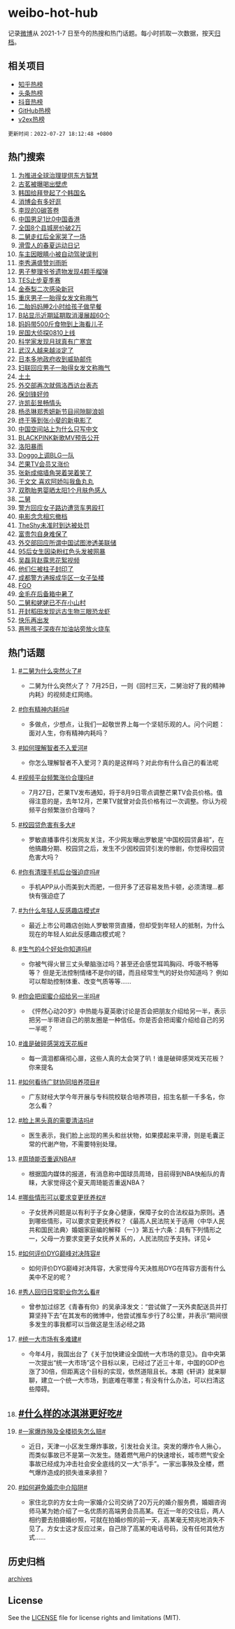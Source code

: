 # weibo-hot-hub

记录[微博](https://www.weibo.com)从 2021-1-7 日至今的热搜和热门话题。每小时抓取一次数据，按天[归档](archives)。

## 相关项目

- [知乎热榜](https://github.com/lonnyzhang423/zhihu-hot-hub)
- [头条热榜](https://github.com/lonnyzhang423/toutiao-hot-hub)
- [抖音热榜](https://github.com/lonnyzhang423/douyin-hot-hub)
- [GitHub热榜](https://github.com/lonnyzhang423/github-hot-hub)
- [v2ex热榜](https://github.com/lonnyzhang423/v2ex-hot-hub)


`更新时间：2022-07-27 18:12:48 +0800`

## 热门搜索

1. [为推进全球治理提供东方智慧](https://m.weibo.cn/search?containerid=100103type%3D1%26t%3D10%26q%3D%23%E4%B8%BA%E6%8E%A8%E8%BF%9B%E5%85%A8%E7%90%83%E6%B2%BB%E7%90%86%E6%8F%90%E4%BE%9B%E4%B8%9C%E6%96%B9%E6%99%BA%E6%85%A7%23&stream_entry_id=51&isnewpage=1&extparam=seat%3D1%26dgr%3D0%26pos%3D0%26c_type%3D51%26filter_type%3Drealtimehot%26cate%3D10103%26display_time%3D1658916767%26pre_seqid%3D1658916767560028863155&luicode=10000011&lfid=106003type%253D25%2526t%253D3%2526disable_hot%253D1%2526filter_type%253Drealtimehot)
1. [古茗被曝喝出壁虎](https://m.weibo.cn/search?containerid=100103type%3D1%26t%3D10%26q%3D%23%E5%8F%A4%E8%8C%97%E8%A2%AB%E6%9B%9D%E5%96%9D%E5%87%BA%E5%A3%81%E8%99%8E%23&stream_entry_id=31&isnewpage=1&extparam=seat%3D1%26dgr%3D0%26c_type%3D31%26lcate%3D5001%26realpos%3D1%26flag%3D0%26cate%3D0%26pos%3D0%26filter_type%3Drealtimehot%26display_time%3D1658916767%26pre_seqid%3D1658916767560028863155&luicode=10000011&lfid=106003type%253D25%2526t%253D3%2526disable_hot%253D1%2526filter_type%253Drealtimehot)
1. [韩国给拜登起了个韩国名](https://m.weibo.cn/search?containerid=100103type%3D1%26t%3D10%26q%3D%23%E9%9F%A9%E5%9B%BD%E7%BB%99%E6%8B%9C%E7%99%BB%E8%B5%B7%E4%BA%86%E4%B8%AA%E9%9F%A9%E5%9B%BD%E5%90%8D%23&stream_entry_id=31&isnewpage=1&extparam=seat%3D1%26dgr%3D0%26c_type%3D31%26lcate%3D5001%26realpos%3D2%26flag%3D0%26cate%3D0%26pos%3D1%26filter_type%3Drealtimehot%26display_time%3D1658916767%26pre_seqid%3D1658916767560028863155&luicode=10000011&lfid=106003type%253D25%2526t%253D3%2526disable_hot%253D1%2526filter_type%253Drealtimehot)
1. [消博会有多好逛](https://m.weibo.cn/search?containerid=100103type%3D1%26t%3D10%26q%3D%23%E6%B6%88%E5%8D%9A%E4%BC%9A%E6%9C%89%E5%A4%9A%E5%A5%BD%E9%80%9B%23&stream_entry_id=31&isnewpage=1&extparam=seat%3D1%26dgr%3D0%26c_type%3D31%26lcate%3D5001%26realpos%3D3%26flag%3D0%26cate%3D0%26pos%3D2%26filter_type%3Drealtimehot%26display_time%3D1658916767%26pre_seqid%3D1658916767560028863155&luicode=10000011&lfid=106003type%253D25%2526t%253D3%2526disable_hot%253D1%2526filter_type%253Drealtimehot)
1. [李现的0碳答卷](https://m.weibo.cn/search?containerid=100103type%3D1%26t%3D10%26q%3D%23%E6%9D%8E%E7%8E%B0%E7%9A%840%E7%A2%B3%E7%AD%94%E5%8D%B7%23&stream_entry_id=31&isnewpage=1&extparam=seat%3D1%26dgr%3D0%26c_type%3D31%26lcate%3D5001%26topic_ad%3D1%26cate%3D0%26pos%3D3%26filter_type%3Drealtimehot%26adid%3D160868%26display_time%3D1658916767%26pre_seqid%3D1658916767560028863155&luicode=10000011&lfid=106003type%253D25%2526t%253D3%2526disable_hot%253D1%2526filter_type%253Drealtimehot)
1. [中国男足1比0中国香港](https://m.weibo.cn/search?containerid=100103type%3D1%26t%3D10%26q%3D%23%E4%B8%AD%E5%9B%BD%E7%94%B7%E8%B6%B31%E6%AF%940%E4%B8%AD%E5%9B%BD%E9%A6%99%E6%B8%AF%23&stream_entry_id=31&isnewpage=1&extparam=seat%3D1%26dgr%3D0%26c_type%3D31%26lcate%3D5001%26realpos%3D4%26flag%3D1%26cate%3D0%26pos%3D4%26filter_type%3Drealtimehot%26display_time%3D1658916767%26pre_seqid%3D1658916767560028863155&luicode=10000011&lfid=106003type%253D25%2526t%253D3%2526disable_hot%253D1%2526filter_type%253Drealtimehot)
1. [全国8个县城房价破2万](https://m.weibo.cn/search?containerid=100103type%3D1%26t%3D10%26q%3D%23%E5%85%A8%E5%9B%BD8%E4%B8%AA%E5%8E%BF%E5%9F%8E%E6%88%BF%E4%BB%B7%E7%A0%B42%E4%B8%87%23&stream_entry_id=31&isnewpage=1&extparam=seat%3D1%26dgr%3D0%26c_type%3D31%26lcate%3D5001%26realpos%3D5%26flag%3D0%26cate%3D0%26pos%3D5%26filter_type%3Drealtimehot%26display_time%3D1658916767%26pre_seqid%3D1658916767560028863155&luicode=10000011&lfid=106003type%253D25%2526t%253D3%2526disable_hot%253D1%2526filter_type%253Drealtimehot)
1. [二舅走红后全家哭了一场](https://m.weibo.cn/search?containerid=100103type%3D1%26t%3D10%26q%3D%23%E4%BA%8C%E8%88%85%E8%B5%B0%E7%BA%A2%E5%90%8E%E5%85%A8%E5%AE%B6%E5%93%AD%E4%BA%86%E4%B8%80%E5%9C%BA%23&stream_entry_id=31&isnewpage=1&extparam=seat%3D1%26dgr%3D0%26c_type%3D31%26lcate%3D5001%26realpos%3D6%26flag%3D16%26cate%3D0%26pos%3D6%26filter_type%3Drealtimehot%26display_time%3D1658916767%26pre_seqid%3D1658916767560028863155&luicode=10000011&lfid=106003type%253D25%2526t%253D3%2526disable_hot%253D1%2526filter_type%253Drealtimehot)
1. [滑雪人的春夏运动日记](https://m.weibo.cn/search?containerid=100103type%3D1%26t%3D10%26q%3D%23%E6%BB%91%E9%9B%AA%E4%BA%BA%E7%9A%84%E6%98%A5%E5%A4%8F%E8%BF%90%E5%8A%A8%E6%97%A5%E8%AE%B0%23&stream_entry_id=31&isnewpage=1&extparam=seat%3D1%26dgr%3D0%26c_type%3D31%26lcate%3D5001%26cate%3D0%26pos%3D7%26filter_type%3Drealtimehot%26adid%3D160833%26display_time%3D1658916767%26pre_seqid%3D1658916767560028863155&luicode=10000011&lfid=106003type%253D25%2526t%253D3%2526disable_hot%253D1%2526filter_type%253Drealtimehot)
1. [车主因眼睛小被自动驾驶误判](https://m.weibo.cn/search?containerid=100103type%3D1%26t%3D10%26q%3D%23%E8%BD%A6%E4%B8%BB%E5%9B%A0%E7%9C%BC%E7%9D%9B%E5%B0%8F%E8%A2%AB%E8%87%AA%E5%8A%A8%E9%A9%BE%E9%A9%B6%E8%AF%AF%E5%88%A4%23&stream_entry_id=31&isnewpage=1&extparam=seat%3D1%26dgr%3D0%26c_type%3D31%26lcate%3D5001%26realpos%3D7%26flag%3D0%26cate%3D0%26pos%3D8%26filter_type%3Drealtimehot%26display_time%3D1658916767%26pre_seqid%3D1658916767560028863155&luicode=10000011&lfid=106003type%253D25%2526t%253D3%2526disable_hot%253D1%2526filter_type%253Drealtimehot)
1. [李秀满盛赞刘雨昕](https://m.weibo.cn/search?containerid=100103type%3D1%26t%3D10%26q%3D%23%E6%9D%8E%E7%A7%80%E6%BB%A1%E7%9B%9B%E8%B5%9E%E5%88%98%E9%9B%A8%E6%98%95%23&stream_entry_id=31&isnewpage=1&extparam=seat%3D1%26dgr%3D0%26c_type%3D31%26lcate%3D5001%26realpos%3D8%26flag%3D1%26cate%3D0%26pos%3D9%26filter_type%3Drealtimehot%26display_time%3D1658916767%26pre_seqid%3D1658916767560028863155&luicode=10000011&lfid=106003type%253D25%2526t%253D3%2526disable_hot%253D1%2526filter_type%253Drealtimehot)
1. [男子整理爷爷遗物发现4颗手榴弹](https://m.weibo.cn/search?containerid=100103type%3D1%26t%3D10%26q%3D%23%E7%94%B7%E5%AD%90%E6%95%B4%E7%90%86%E7%88%B7%E7%88%B7%E9%81%97%E7%89%A9%E5%8F%91%E7%8E%B04%E9%A2%97%E6%89%8B%E6%A6%B4%E5%BC%B9%23&stream_entry_id=31&isnewpage=1&extparam=seat%3D1%26dgr%3D0%26c_type%3D31%26lcate%3D5001%26realpos%3D9%26flag%3D0%26cate%3D0%26pos%3D10%26filter_type%3Drealtimehot%26display_time%3D1658916767%26pre_seqid%3D1658916767560028863155&luicode=10000011&lfid=106003type%253D25%2526t%253D3%2526disable_hot%253D1%2526filter_type%253Drealtimehot)
1. [TES止步夏季赛](https://m.weibo.cn/search?containerid=100103type%3D1%26t%3D10%26q%3D%23TES%E6%AD%A2%E6%AD%A5%E5%A4%8F%E5%AD%A3%E8%B5%9B%23&stream_entry_id=31&isnewpage=1&extparam=seat%3D1%26dgr%3D0%26c_type%3D31%26lcate%3D5001%26realpos%3D10%26flag%3D1%26cate%3D0%26pos%3D11%26filter_type%3Drealtimehot%26display_time%3D1658916767%26pre_seqid%3D1658916767560028863155&luicode=10000011&lfid=106003type%253D25%2526t%253D3%2526disable_hot%253D1%2526filter_type%253Drealtimehot)
1. [金泰梨二次感染新冠](https://m.weibo.cn/search?containerid=100103type%3D1%26t%3D10%26q%3D%23%E9%87%91%E6%B3%B0%E6%A2%A8%E4%BA%8C%E6%AC%A1%E6%84%9F%E6%9F%93%E6%96%B0%E5%86%A0%23&stream_entry_id=31&isnewpage=1&extparam=seat%3D1%26dgr%3D0%26c_type%3D31%26lcate%3D5001%26realpos%3D11%26flag%3D1%26cate%3D0%26pos%3D12%26filter_type%3Drealtimehot%26display_time%3D1658916767%26pre_seqid%3D1658916767560028863155&luicode=10000011&lfid=106003type%253D25%2526t%253D3%2526disable_hot%253D1%2526filter_type%253Drealtimehot)
1. [重庆男子一胎得女发文称晦气](https://m.weibo.cn/search?containerid=100103type%3D1%26t%3D10%26q%3D%23%E9%87%8D%E5%BA%86%E7%94%B7%E5%AD%90%E4%B8%80%E8%83%8E%E5%BE%97%E5%A5%B3%E5%8F%91%E6%96%87%E7%A7%B0%E6%99%A6%E6%B0%94%23&stream_entry_id=31&isnewpage=1&extparam=seat%3D1%26dgr%3D0%26c_type%3D31%26lcate%3D5001%26realpos%3D12%26flag%3D0%26cate%3D0%26pos%3D13%26filter_type%3Drealtimehot%26display_time%3D1658916767%26pre_seqid%3D1658916767560028863155&luicode=10000011&lfid=106003type%253D25%2526t%253D3%2526disable_hot%253D1%2526filter_type%253Drealtimehot)
1. [二胎妈妈睡2小时给孩子做早餐](https://m.weibo.cn/search?containerid=100103type%3D1%26t%3D10%26q%3D%23%E4%BA%8C%E8%83%8E%E5%A6%88%E5%A6%88%E7%9D%A12%E5%B0%8F%E6%97%B6%E7%BB%99%E5%AD%A9%E5%AD%90%E5%81%9A%E6%97%A9%E9%A4%90%23&stream_entry_id=31&isnewpage=1&extparam=seat%3D1%26dgr%3D0%26c_type%3D31%26lcate%3D5001%26realpos%3D13%26flag%3D0%26cate%3D0%26pos%3D14%26filter_type%3Drealtimehot%26display_time%3D1658916767%26pre_seqid%3D1658916767560028863155&luicode=10000011&lfid=106003type%253D25%2526t%253D3%2526disable_hot%253D1%2526filter_type%253Drealtimehot)
1. [B站显示近期延期取消漫展超60个](https://m.weibo.cn/search?containerid=100103type%3D1%26t%3D10%26q%3D%23B%E7%AB%99%E6%98%BE%E7%A4%BA%E8%BF%91%E6%9C%9F%E5%BB%B6%E6%9C%9F%E5%8F%96%E6%B6%88%E6%BC%AB%E5%B1%95%E8%B6%8560%E4%B8%AA%23&stream_entry_id=31&isnewpage=1&extparam=seat%3D1%26dgr%3D0%26c_type%3D31%26lcate%3D5001%26realpos%3D14%26flag%3D0%26cate%3D0%26pos%3D15%26filter_type%3Drealtimehot%26display_time%3D1658916767%26pre_seqid%3D1658916767560028863155&luicode=10000011&lfid=106003type%253D25%2526t%253D3%2526disable_hot%253D1%2526filter_type%253Drealtimehot)
1. [妈妈带500斤食物到上海看儿子](https://m.weibo.cn/search?containerid=100103type%3D1%26t%3D10%26q%3D%23%E5%A6%88%E5%A6%88%E5%B8%A6500%E6%96%A4%E9%A3%9F%E7%89%A9%E5%88%B0%E4%B8%8A%E6%B5%B7%E7%9C%8B%E5%84%BF%E5%AD%90%23&stream_entry_id=31&isnewpage=1&extparam=seat%3D1%26dgr%3D0%26c_type%3D31%26lcate%3D5001%26realpos%3D15%26flag%3D0%26cate%3D0%26pos%3D16%26filter_type%3Drealtimehot%26display_time%3D1658916767%26pre_seqid%3D1658916767560028863155&luicode=10000011&lfid=106003type%253D25%2526t%253D3%2526disable_hot%253D1%2526filter_type%253Drealtimehot)
1. [民国大侦探0810上线](https://m.weibo.cn/search?containerid=100103type%3D1%26t%3D10%26q%3D%23%E6%B0%91%E5%9B%BD%E5%A4%A7%E4%BE%A6%E6%8E%A20810%E4%B8%8A%E7%BA%BF%23&stream_entry_id=31&isnewpage=1&extparam=seat%3D1%26dgr%3D0%26c_type%3D31%26lcate%3D5001%26realpos%3D16%26flag%3D1%26cate%3D0%26pos%3D17%26filter_type%3Drealtimehot%26display_time%3D1658916767%26pre_seqid%3D1658916767560028863155&luicode=10000011&lfid=106003type%253D25%2526t%253D3%2526disable_hot%253D1%2526filter_type%253Drealtimehot)
1. [科学家发现月球真有广寒宫](https://m.weibo.cn/search?containerid=100103type%3D1%26t%3D10%26q%3D%23%E7%A7%91%E5%AD%A6%E5%AE%B6%E5%8F%91%E7%8E%B0%E6%9C%88%E7%90%83%E7%9C%9F%E6%9C%89%E5%B9%BF%E5%AF%92%E5%AE%AB%23&stream_entry_id=31&isnewpage=1&extparam=seat%3D1%26dgr%3D0%26c_type%3D31%26lcate%3D5001%26realpos%3D17%26flag%3D1%26cate%3D0%26pos%3D18%26filter_type%3Drealtimehot%26display_time%3D1658916767%26pre_seqid%3D1658916767560028863155&luicode=10000011&lfid=106003type%253D25%2526t%253D3%2526disable_hot%253D1%2526filter_type%253Drealtimehot)
1. [武汉人越来越淡定了](https://m.weibo.cn/search?containerid=100103type%3D1%26t%3D10%26q%3D%23%E6%AD%A6%E6%B1%89%E4%BA%BA%E8%B6%8A%E6%9D%A5%E8%B6%8A%E6%B7%A1%E5%AE%9A%E4%BA%86%23&stream_entry_id=31&isnewpage=1&extparam=seat%3D1%26dgr%3D0%26c_type%3D31%26lcate%3D5001%26realpos%3D18%26flag%3D1%26cate%3D0%26pos%3D19%26filter_type%3Drealtimehot%26display_time%3D1658916767%26pre_seqid%3D1658916767560028863155&luicode=10000011&lfid=106003type%253D25%2526t%253D3%2526disable_hot%253D1%2526filter_type%253Drealtimehot)
1. [日本多地政府收到威胁邮件](https://m.weibo.cn/search?containerid=100103type%3D1%26t%3D10%26q%3D%23%E6%97%A5%E6%9C%AC%E5%A4%9A%E5%9C%B0%E6%94%BF%E5%BA%9C%E6%94%B6%E5%88%B0%E5%A8%81%E8%83%81%E9%82%AE%E4%BB%B6%23&stream_entry_id=31&isnewpage=1&extparam=seat%3D1%26dgr%3D0%26c_type%3D31%26lcate%3D5001%26realpos%3D19%26flag%3D1%26cate%3D0%26pos%3D20%26filter_type%3Drealtimehot%26display_time%3D1658916767%26pre_seqid%3D1658916767560028863155&luicode=10000011&lfid=106003type%253D25%2526t%253D3%2526disable_hot%253D1%2526filter_type%253Drealtimehot)
1. [妇联回应男子一胎得女发文称晦气](https://m.weibo.cn/search?containerid=100103type%3D1%26t%3D10%26q%3D%23%E5%A6%87%E8%81%94%E5%9B%9E%E5%BA%94%E7%94%B7%E5%AD%90%E4%B8%80%E8%83%8E%E5%BE%97%E5%A5%B3%E5%8F%91%E6%96%87%E7%A7%B0%E6%99%A6%E6%B0%94%23&stream_entry_id=31&isnewpage=1&extparam=seat%3D1%26dgr%3D0%26c_type%3D31%26lcate%3D5001%26realpos%3D20%26flag%3D0%26cate%3D0%26pos%3D21%26filter_type%3Drealtimehot%26display_time%3D1658916767%26pre_seqid%3D1658916767560028863155&luicode=10000011&lfid=106003type%253D25%2526t%253D3%2526disable_hot%253D1%2526filter_type%253Drealtimehot)
1. [土土](https://m.weibo.cn/search?containerid=100103type%3D1%26t%3D10%26q%3D%E5%9C%9F%E5%9C%9F&stream_entry_id=31&isnewpage=1&extparam=seat%3D1%26dgr%3D0%26c_type%3D31%26lcate%3D5001%26realpos%3D21%26flag%3D2%26cate%3D0%26pos%3D22%26filter_type%3Drealtimehot%26display_time%3D1658916767%26pre_seqid%3D1658916767560028863155&luicode=10000011&lfid=106003type%253D25%2526t%253D3%2526disable_hot%253D1%2526filter_type%253Drealtimehot)
1. [外交部再次就佩洛西访台表态](https://m.weibo.cn/search?containerid=100103type%3D1%26t%3D10%26q%3D%23%E5%A4%96%E4%BA%A4%E9%83%A8%E5%86%8D%E6%AC%A1%E5%B0%B1%E4%BD%A9%E6%B4%9B%E8%A5%BF%E8%AE%BF%E5%8F%B0%E8%A1%A8%E6%80%81%23&stream_entry_id=31&isnewpage=1&extparam=seat%3D1%26dgr%3D0%26c_type%3D31%26lcate%3D5001%26realpos%3D22%26flag%3D1%26cate%3D0%26pos%3D23%26filter_type%3Drealtimehot%26display_time%3D1658916767%26pre_seqid%3D1658916767560028863155&luicode=10000011&lfid=106003type%253D25%2526t%253D3%2526disable_hot%253D1%2526filter_type%253Drealtimehot)
1. [保剑锋好帅](https://m.weibo.cn/search?containerid=100103type%3D1%26t%3D10%26q%3D%23%E4%BF%9D%E5%89%91%E9%94%8B%E5%A5%BD%E5%B8%85%23&stream_entry_id=31&isnewpage=1&extparam=seat%3D1%26dgr%3D0%26c_type%3D31%26lcate%3D5001%26realpos%3D23%26flag%3D1%26cate%3D0%26pos%3D24%26filter_type%3Drealtimehot%26display_time%3D1658916767%26pre_seqid%3D1658916767560028863155&luicode=10000011&lfid=106003type%253D25%2526t%253D3%2526disable_hot%253D1%2526filter_type%253Drealtimehot)
1. [许凯彭昱畅情头](https://m.weibo.cn/search?containerid=100103type%3D1%26t%3D10%26q%3D%23%E8%AE%B8%E5%87%AF%E5%BD%AD%E6%98%B1%E7%95%85%E6%83%85%E5%A4%B4%23&stream_entry_id=31&isnewpage=1&extparam=seat%3D1%26dgr%3D0%26c_type%3D31%26lcate%3D5001%26realpos%3D24%26flag%3D0%26cate%3D0%26pos%3D25%26filter_type%3Drealtimehot%26display_time%3D1658916767%26pre_seqid%3D1658916767560028863155&luicode=10000011&lfid=106003type%253D25%2526t%253D3%2526disable_hot%253D1%2526filter_type%253Drealtimehot)
1. [杨丞琳郑秀妍新节目间隙聊浪姐](https://m.weibo.cn/search?containerid=100103type%3D1%26t%3D10%26q%3D%23%E6%9D%A8%E4%B8%9E%E7%90%B3%E9%83%91%E7%A7%80%E5%A6%8D%E6%96%B0%E8%8A%82%E7%9B%AE%E9%97%B4%E9%9A%99%E8%81%8A%E6%B5%AA%E5%A7%90%23&stream_entry_id=31&isnewpage=1&extparam=seat%3D1%26dgr%3D0%26c_type%3D31%26lcate%3D5001%26realpos%3D25%26flag%3D1%26cate%3D0%26pos%3D26%26filter_type%3Drealtimehot%26display_time%3D1658916767%26pre_seqid%3D1658916767560028863155&luicode=10000011&lfid=106003type%253D25%2526t%253D3%2526disable_hot%253D1%2526filter_type%253Drealtimehot)
1. [终于等到张小斐的新电影了](https://m.weibo.cn/search?containerid=100103type%3D1%26t%3D10%26q%3D%23%E7%BB%88%E4%BA%8E%E7%AD%89%E5%88%B0%E5%BC%A0%E5%B0%8F%E6%96%90%E7%9A%84%E6%96%B0%E7%94%B5%E5%BD%B1%E4%BA%86%23&stream_entry_id=31&isnewpage=1&extparam=seat%3D1%26dgr%3D0%26c_type%3D31%26lcate%3D5001%26realpos%3D26%26flag%3D0%26cate%3D0%26pos%3D27%26filter_type%3Drealtimehot%26display_time%3D1658916767%26pre_seqid%3D1658916767560028863155&luicode=10000011&lfid=106003type%253D25%2526t%253D3%2526disable_hot%253D1%2526filter_type%253Drealtimehot)
1. [中国空间站上为什么只写中文](https://m.weibo.cn/search?containerid=100103type%3D1%26t%3D10%26q%3D%23%E4%B8%AD%E5%9B%BD%E7%A9%BA%E9%97%B4%E7%AB%99%E4%B8%8A%E4%B8%BA%E4%BB%80%E4%B9%88%E5%8F%AA%E5%86%99%E4%B8%AD%E6%96%87%23&stream_entry_id=31&isnewpage=1&extparam=seat%3D1%26dgr%3D0%26c_type%3D31%26lcate%3D5001%26realpos%3D27%26flag%3D0%26cate%3D0%26pos%3D28%26filter_type%3Drealtimehot%26display_time%3D1658916767%26pre_seqid%3D1658916767560028863155&luicode=10000011&lfid=106003type%253D25%2526t%253D3%2526disable_hot%253D1%2526filter_type%253Drealtimehot)
1. [BLACKPINK新歌MV预告公开](https://m.weibo.cn/search?containerid=100103type%3D1%26t%3D10%26q%3D%23BLACKPINK%E6%96%B0%E6%AD%8CMV%E9%A2%84%E5%91%8A%E5%85%AC%E5%BC%80%23&stream_entry_id=31&isnewpage=1&extparam=seat%3D1%26dgr%3D0%26c_type%3D31%26lcate%3D5001%26realpos%3D28%26flag%3D0%26cate%3D0%26pos%3D29%26filter_type%3Drealtimehot%26display_time%3D1658916767%26pre_seqid%3D1658916767560028863155&luicode=10000011&lfid=106003type%253D25%2526t%253D3%2526disable_hot%253D1%2526filter_type%253Drealtimehot)
1. [洛阳暴雨](https://m.weibo.cn/search?containerid=100103type%3D1%26t%3D10%26q%3D%23%E6%B4%9B%E9%98%B3%E6%9A%B4%E9%9B%A8%23&stream_entry_id=31&isnewpage=1&extparam=seat%3D1%26dgr%3D0%26c_type%3D31%26lcate%3D5001%26realpos%3D29%26flag%3D0%26cate%3D0%26pos%3D30%26filter_type%3Drealtimehot%26display_time%3D1658916767%26pre_seqid%3D1658916767560028863155&luicode=10000011&lfid=106003type%253D25%2526t%253D3%2526disable_hot%253D1%2526filter_type%253Drealtimehot)
1. [Doggo上调BLG一队](https://m.weibo.cn/search?containerid=100103type%3D1%26t%3D10%26q%3D%23Doggo%E4%B8%8A%E8%B0%83BLG%E4%B8%80%E9%98%9F%23&stream_entry_id=31&isnewpage=1&extparam=seat%3D1%26dgr%3D0%26c_type%3D31%26lcate%3D5001%26realpos%3D30%26flag%3D0%26cate%3D0%26pos%3D31%26filter_type%3Drealtimehot%26display_time%3D1658916767%26pre_seqid%3D1658916767560028863155&luicode=10000011&lfid=106003type%253D25%2526t%253D3%2526disable_hot%253D1%2526filter_type%253Drealtimehot)
1. [芒果TV会员又涨价](https://m.weibo.cn/search?containerid=100103type%3D1%26t%3D10%26q%3D%23%E8%8A%92%E6%9E%9CTV%E4%BC%9A%E5%91%98%E5%8F%88%E6%B6%A8%E4%BB%B7%23&stream_entry_id=31&isnewpage=1&extparam=seat%3D1%26dgr%3D0%26c_type%3D31%26lcate%3D5001%26realpos%3D31%26flag%3D0%26cate%3D0%26pos%3D32%26filter_type%3Drealtimehot%26display_time%3D1658916767%26pre_seqid%3D1658916767560028863155&luicode=10000011&lfid=106003type%253D25%2526t%253D3%2526disable_hot%253D1%2526filter_type%253Drealtimehot)
1. [张新成缩墙角哭着哭着笑了](https://m.weibo.cn/search?containerid=100103type%3D1%26t%3D10%26q%3D%23%E5%BC%A0%E6%96%B0%E6%88%90%E7%BC%A9%E5%A2%99%E8%A7%92%E5%93%AD%E7%9D%80%E5%93%AD%E7%9D%80%E7%AC%91%E4%BA%86%23&stream_entry_id=31&isnewpage=1&extparam=seat%3D1%26dgr%3D0%26c_type%3D31%26lcate%3D5001%26realpos%3D32%26flag%3D0%26cate%3D0%26pos%3D33%26filter_type%3Drealtimehot%26display_time%3D1658916767%26pre_seqid%3D1658916767560028863155&luicode=10000011&lfid=106003type%253D25%2526t%253D3%2526disable_hot%253D1%2526filter_type%253Drealtimehot)
1. [于文文 喜欢阿娇叫我鱼丸丸](https://m.weibo.cn/search?containerid=100103type%3D1%26t%3D10%26q%3D%E4%BA%8E%E6%96%87%E6%96%87+%E5%96%9C%E6%AC%A2%E9%98%BF%E5%A8%87%E5%8F%AB%E6%88%91%E9%B1%BC%E4%B8%B8%E4%B8%B8&stream_entry_id=31&isnewpage=1&extparam=seat%3D1%26dgr%3D0%26c_type%3D31%26lcate%3D5001%26realpos%3D33%26flag%3D0%26cate%3D0%26pos%3D34%26filter_type%3Drealtimehot%26display_time%3D1658916767%26pre_seqid%3D1658916767560028863155&luicode=10000011&lfid=106003type%253D25%2526t%253D3%2526disable_hot%253D1%2526filter_type%253Drealtimehot)
1. [双胞胎男婴晒太阳1个月肤色感人](https://m.weibo.cn/search?containerid=100103type%3D1%26t%3D10%26q%3D%23%E5%8F%8C%E8%83%9E%E8%83%8E%E7%94%B7%E5%A9%B4%E6%99%92%E5%A4%AA%E9%98%B31%E4%B8%AA%E6%9C%88%E8%82%A4%E8%89%B2%E6%84%9F%E4%BA%BA%23&stream_entry_id=31&isnewpage=1&extparam=seat%3D1%26dgr%3D0%26c_type%3D31%26lcate%3D5001%26realpos%3D34%26flag%3D0%26cate%3D0%26pos%3D35%26filter_type%3Drealtimehot%26display_time%3D1658916767%26pre_seqid%3D1658916767560028863155&luicode=10000011&lfid=106003type%253D25%2526t%253D3%2526disable_hot%253D1%2526filter_type%253Drealtimehot)
1. [二舅](https://m.weibo.cn/search?containerid=100103type%3D1%26t%3D10%26q%3D%23%E4%BA%8C%E8%88%85%23&stream_entry_id=31&isnewpage=1&extparam=seat%3D1%26dgr%3D0%26c_type%3D31%26lcate%3D5001%26realpos%3D35%26flag%3D0%26cate%3D0%26pos%3D36%26filter_type%3Drealtimehot%26display_time%3D1658916767%26pre_seqid%3D1658916767560028863155&luicode=10000011&lfid=106003type%253D25%2526t%253D3%2526disable_hot%253D1%2526filter_type%253Drealtimehot)
1. [警方回应女子路边遭货车男殴打](https://m.weibo.cn/search?containerid=100103type%3D1%26t%3D10%26q%3D%23%E8%AD%A6%E6%96%B9%E5%9B%9E%E5%BA%94%E5%A5%B3%E5%AD%90%E8%B7%AF%E8%BE%B9%E9%81%AD%E8%B4%A7%E8%BD%A6%E7%94%B7%E6%AE%B4%E6%89%93%23&stream_entry_id=31&isnewpage=1&extparam=seat%3D1%26dgr%3D0%26c_type%3D31%26lcate%3D5001%26realpos%3D36%26flag%3D0%26cate%3D0%26pos%3D37%26filter_type%3Drealtimehot%26display_time%3D1658916767%26pre_seqid%3D1658916767560028863155&luicode=10000011&lfid=106003type%253D25%2526t%253D3%2526disable_hot%253D1%2526filter_type%253Drealtimehot)
1. [电影念念相忘撤档](https://m.weibo.cn/search?containerid=100103type%3D1%26t%3D10%26q%3D%23%E7%94%B5%E5%BD%B1%E5%BF%B5%E5%BF%B5%E7%9B%B8%E5%BF%98%E6%92%A4%E6%A1%A3%23&stream_entry_id=31&isnewpage=1&extparam=seat%3D1%26dgr%3D0%26c_type%3D31%26lcate%3D5001%26realpos%3D37%26flag%3D0%26cate%3D0%26pos%3D38%26filter_type%3Drealtimehot%26display_time%3D1658916767%26pre_seqid%3D1658916767560028863155&luicode=10000011&lfid=106003type%253D25%2526t%253D3%2526disable_hot%253D1%2526filter_type%253Drealtimehot)
1. [TheShy未准时到达被处罚](https://m.weibo.cn/search?containerid=100103type%3D1%26t%3D10%26q%3D%23TheShy%E6%9C%AA%E5%87%86%E6%97%B6%E5%88%B0%E8%BE%BE%E8%A2%AB%E5%A4%84%E7%BD%9A%23&stream_entry_id=31&isnewpage=1&extparam=seat%3D1%26dgr%3D0%26c_type%3D31%26lcate%3D5001%26realpos%3D38%26flag%3D1%26cate%3D0%26pos%3D39%26filter_type%3Drealtimehot%26display_time%3D1658916767%26pre_seqid%3D1658916767560028863155&luicode=10000011&lfid=106003type%253D25%2526t%253D3%2526disable_hot%253D1%2526filter_type%253Drealtimehot)
1. [富贵包自身难保了](https://m.weibo.cn/search?containerid=100103type%3D1%26t%3D10%26q%3D%23%E5%AF%8C%E8%B4%B5%E5%8C%85%E8%87%AA%E8%BA%AB%E9%9A%BE%E4%BF%9D%E4%BA%86%23&stream_entry_id=31&isnewpage=1&extparam=seat%3D1%26dgr%3D0%26c_type%3D31%26lcate%3D5001%26realpos%3D39%26flag%3D1%26cate%3D0%26pos%3D40%26filter_type%3Drealtimehot%26display_time%3D1658916767%26pre_seqid%3D1658916767560028863155&luicode=10000011&lfid=106003type%253D25%2526t%253D3%2526disable_hot%253D1%2526filter_type%253Drealtimehot)
1. [外交部回应所谓中国试图渗透美联储](https://m.weibo.cn/search?containerid=100103type%3D1%26t%3D10%26q%3D%23%E5%A4%96%E4%BA%A4%E9%83%A8%E5%9B%9E%E5%BA%94%E6%89%80%E8%B0%93%E4%B8%AD%E5%9B%BD%E8%AF%95%E5%9B%BE%E6%B8%97%E9%80%8F%E7%BE%8E%E8%81%94%E5%82%A8%23&stream_entry_id=31&isnewpage=1&extparam=seat%3D1%26dgr%3D0%26c_type%3D31%26lcate%3D5001%26realpos%3D40%26flag%3D1%26cate%3D0%26pos%3D41%26filter_type%3Drealtimehot%26display_time%3D1658916767%26pre_seqid%3D1658916767560028863155&luicode=10000011&lfid=106003type%253D25%2526t%253D3%2526disable_hot%253D1%2526filter_type%253Drealtimehot)
1. [95后女生因染粉红色头发被网暴](https://m.weibo.cn/search?containerid=100103type%3D1%26t%3D10%26q%3D%2395%E5%90%8E%E5%A5%B3%E7%94%9F%E5%9B%A0%E6%9F%93%E7%B2%89%E7%BA%A2%E8%89%B2%E5%A4%B4%E5%8F%91%E8%A2%AB%E7%BD%91%E6%9A%B4%23&stream_entry_id=31&isnewpage=1&extparam=seat%3D1%26dgr%3D0%26c_type%3D31%26lcate%3D5001%26realpos%3D41%26flag%3D0%26cate%3D0%26pos%3D42%26filter_type%3Drealtimehot%26display_time%3D1658916767%26pre_seqid%3D1658916767560028863155&luicode=10000011&lfid=106003type%253D25%2526t%253D3%2526disable_hot%253D1%2526filter_type%253Drealtimehot)
1. [吴磊背赵露思花絮视频](https://m.weibo.cn/search?containerid=100103type%3D1%26t%3D10%26q%3D%23%E5%90%B4%E7%A3%8A%E8%83%8C%E8%B5%B5%E9%9C%B2%E6%80%9D%E8%8A%B1%E7%B5%AE%E8%A7%86%E9%A2%91%23&stream_entry_id=31&isnewpage=1&extparam=seat%3D1%26dgr%3D0%26c_type%3D31%26lcate%3D5001%26realpos%3D42%26flag%3D0%26cate%3D0%26pos%3D43%26filter_type%3Drealtimehot%26display_time%3D1658916767%26pre_seqid%3D1658916767560028863155&luicode=10000011&lfid=106003type%253D25%2526t%253D3%2526disable_hot%253D1%2526filter_type%253Drealtimehot)
1. [他们仨被柱子封印了](https://m.weibo.cn/search?containerid=100103type%3D1%26t%3D10%26q%3D%23%E4%BB%96%E4%BB%AC%E4%BB%A8%E8%A2%AB%E6%9F%B1%E5%AD%90%E5%B0%81%E5%8D%B0%E4%BA%86%23&stream_entry_id=31&isnewpage=1&extparam=seat%3D1%26dgr%3D0%26c_type%3D31%26lcate%3D5001%26realpos%3D43%26flag%3D1%26cate%3D0%26pos%3D44%26filter_type%3Drealtimehot%26display_time%3D1658916767%26pre_seqid%3D1658916767560028863155&luicode=10000011&lfid=106003type%253D25%2526t%253D3%2526disable_hot%253D1%2526filter_type%253Drealtimehot)
1. [成都警方通报成华区一女子坠楼](https://m.weibo.cn/search?containerid=100103type%3D1%26t%3D10%26q%3D%23%E6%88%90%E9%83%BD%E8%AD%A6%E6%96%B9%E9%80%9A%E6%8A%A5%E6%88%90%E5%8D%8E%E5%8C%BA%E4%B8%80%E5%A5%B3%E5%AD%90%E5%9D%A0%E6%A5%BC%23&stream_entry_id=31&isnewpage=1&extparam=seat%3D1%26dgr%3D0%26c_type%3D31%26lcate%3D5001%26realpos%3D44%26flag%3D1%26cate%3D0%26pos%3D45%26filter_type%3Drealtimehot%26display_time%3D1658916767%26pre_seqid%3D1658916767560028863155&luicode=10000011&lfid=106003type%253D25%2526t%253D3%2526disable_hot%253D1%2526filter_type%253Drealtimehot)
1. [FGO](https://m.weibo.cn/search?containerid=100103type%3D1%26t%3D10%26q%3DFGO&stream_entry_id=31&isnewpage=1&extparam=seat%3D1%26dgr%3D0%26c_type%3D31%26lcate%3D5001%26realpos%3D45%26flag%3D1%26cate%3D0%26pos%3D46%26filter_type%3Drealtimehot%26display_time%3D1658916767%26pre_seqid%3D1658916767560028863155&luicode=10000011&lfid=106003type%253D25%2526t%253D3%2526disable_hot%253D1%2526filter_type%253Drealtimehot)
1. [金毛在后备箱中暑了](https://m.weibo.cn/search?containerid=100103type%3D1%26t%3D10%26q%3D%23%E9%87%91%E6%AF%9B%E5%9C%A8%E5%90%8E%E5%A4%87%E7%AE%B1%E4%B8%AD%E6%9A%91%E4%BA%86%23&stream_entry_id=31&isnewpage=1&extparam=seat%3D1%26dgr%3D0%26c_type%3D31%26lcate%3D5001%26realpos%3D46%26flag%3D0%26cate%3D0%26pos%3D47%26filter_type%3Drealtimehot%26display_time%3D1658916767%26pre_seqid%3D1658916767560028863155&luicode=10000011&lfid=106003type%253D25%2526t%253D3%2526disable_hot%253D1%2526filter_type%253Drealtimehot)
1. [二舅和姥姥已不在小山村](https://m.weibo.cn/search?containerid=100103type%3D1%26t%3D10%26q%3D%23%E4%BA%8C%E8%88%85%E5%92%8C%E5%A7%A5%E5%A7%A5%E5%B7%B2%E4%B8%8D%E5%9C%A8%E5%B0%8F%E5%B1%B1%E6%9D%91%23&stream_entry_id=31&isnewpage=1&extparam=seat%3D1%26dgr%3D0%26c_type%3D31%26lcate%3D5001%26realpos%3D47%26flag%3D0%26cate%3D0%26pos%3D48%26filter_type%3Drealtimehot%26display_time%3D1658916767%26pre_seqid%3D1658916767560028863155&luicode=10000011&lfid=106003type%253D25%2526t%253D3%2526disable_hot%253D1%2526filter_type%253Drealtimehot)
1. [开封稻田发现远古生物三眼恐龙虾](https://m.weibo.cn/search?containerid=100103type%3D1%26t%3D10%26q%3D%23%E5%BC%80%E5%B0%81%E7%A8%BB%E7%94%B0%E5%8F%91%E7%8E%B0%E8%BF%9C%E5%8F%A4%E7%94%9F%E7%89%A9%E4%B8%89%E7%9C%BC%E6%81%90%E9%BE%99%E8%99%BE%23&stream_entry_id=31&isnewpage=1&extparam=seat%3D1%26dgr%3D0%26c_type%3D31%26lcate%3D5001%26realpos%3D48%26flag%3D1%26cate%3D0%26pos%3D49%26filter_type%3Drealtimehot%26display_time%3D1658916767%26pre_seqid%3D1658916767560028863155&luicode=10000011&lfid=106003type%253D25%2526t%253D3%2526disable_hot%253D1%2526filter_type%253Drealtimehot)
1. [快乐再出发](http://m.weibo.cn/c/wbox?&id=j84w2uenjc&roomid=10931&q=%23%E5%BF%AB%E4%B9%90%E5%86%8D%E5%87%BA%E5%8F%91%23&extparam=seat%3D1%26dgr%3D0%26c_type%3D31%26lcate%3D5001%26realpos%3D49%26flag%3D1%26cate%3D0%26pos%3D50%26filter_type%3Drealtimehot%26display_time%3D1658916767%26pre_seqid%3D1658916767560028863155&luicode=10000011&lfid=106003type%253D25%2526t%253D3%2526disable_hot%253D1%2526filter_type%253Drealtimehot)
1. [两熊孩子深夜在加油站旁放火烧车](https://m.weibo.cn/search?containerid=100103type%3D1%26t%3D10%26q%3D%23%E4%B8%A4%E7%86%8A%E5%AD%A9%E5%AD%90%E6%B7%B1%E5%A4%9C%E5%9C%A8%E5%8A%A0%E6%B2%B9%E7%AB%99%E6%97%81%E6%94%BE%E7%81%AB%E7%83%A7%E8%BD%A6%23&stream_entry_id=31&isnewpage=1&extparam=seat%3D1%26dgr%3D0%26c_type%3D31%26lcate%3D5001%26realpos%3D50%26flag%3D0%26cate%3D0%26pos%3D51%26filter_type%3Drealtimehot%26display_time%3D1658916767%26pre_seqid%3D1658916767560028863155&luicode=10000011&lfid=106003type%253D25%2526t%253D3%2526disable_hot%253D1%2526filter_type%253Drealtimehot)

## 热门话题

1. [#二舅为什么突然火了#](https://m.weibo.cn/search?containerid=231522type%3D1%26t%3D10%26q%3D%23%E4%BA%8C%E8%88%85%E4%B8%BA%E4%BB%80%E4%B9%88%E7%AA%81%E7%84%B6%E7%81%AB%E4%BA%86%23&stream_entry_id=128&isnewpage=1&extparam=seat%3D1%26unitid%3D1658838680387%26dgr%3D0%26c_type%3D128%26lcate%3D5004%26pos%3D1-0-0%26cate%3D5004%26display_time%3D1658916768%26pre_seqid%3D1658916768511022984284&luicode=10000011&lfid=231648_-_4)
    - 二舅为什么突然火了？ 7月25日，一则《回村三天，二舅治好了我的精神内耗》的视频走红网络。

1. [#你有精神内耗吗#](https://m.weibo.cn/search?containerid=231522type%3D1%26t%3D10%26q%3D%23%E4%BD%A0%E6%9C%89%E7%B2%BE%E7%A5%9E%E5%86%85%E8%80%97%E5%90%97%23&stream_entry_id=128&isnewpage=1&extparam=seat%3D1%26unitid%3D1658828185219%26dgr%3D0%26c_type%3D128%26lcate%3D5004%26pos%3D1-0-1%26cate%3D5004%26display_time%3D1658916768%26pre_seqid%3D1658916768511022984284&luicode=10000011&lfid=231648_-_4)
    - 多做点，少想点，让我们一起敬世界上每一个坚韧乐观的人。 ​问个问题：面对人生，你有精神内耗吗？

1. [#如何理解智者不入爱河#](https://m.weibo.cn/search?containerid=231522type%3D1%26t%3D10%26q%3D%23%E5%A6%82%E4%BD%95%E7%90%86%E8%A7%A3%E6%99%BA%E8%80%85%E4%B8%8D%E5%85%A5%E7%88%B1%E6%B2%B3%23&stream_entry_id=128&isnewpage=1&extparam=seat%3D1%26unitid%3D1658836281939%26dgr%3D0%26c_type%3D128%26lcate%3D5004%26pos%3D1-0-2%26cate%3D5004%26display_time%3D1658916768%26pre_seqid%3D1658916768511022984284&luicode=10000011&lfid=231648_-_4)
    - 你怎么理解智者不入爱河？真的是这样吗？对此你有什么自己的看法呢

1. [#视频平台频繁涨价合理吗#](https://m.weibo.cn/search?containerid=231522type%3D1%26t%3D10%26q%3D%23%E8%A7%86%E9%A2%91%E5%B9%B3%E5%8F%B0%E9%A2%91%E7%B9%81%E6%B6%A8%E4%BB%B7%E5%90%88%E7%90%86%E5%90%97%23&stream_entry_id=128&isnewpage=1&extparam=seat%3D1%26unitid%3D1658895707018%26dgr%3D0%26c_type%3D128%26lcate%3D5004%26pos%3D1-0-3%26cate%3D5004%26display_time%3D1658916768%26pre_seqid%3D1658916768511022984284&luicode=10000011&lfid=231648_-_4)
    - 7月27日，芒果TV发布通知，将于8月9日零点调整芒果TV会员价格。值得注意的是，去年12月，芒果TV就曾对会员价格有过一次调整。你认为视频平台频繁涨价合理吗？

1. [#校园贷危害有多大#](https://m.weibo.cn/search?containerid=231522type%3D1%26t%3D10%26q%3D%23%E6%A0%A1%E5%9B%AD%E8%B4%B7%E5%8D%B1%E5%AE%B3%E6%9C%89%E5%A4%9A%E5%A4%A7%23&stream_entry_id=128&isnewpage=1&extparam=seat%3D1%26unitid%3D1658830579006%26dgr%3D0%26c_type%3D128%26lcate%3D5004%26pos%3D1-0-4%26cate%3D5004%26display_time%3D1658916768%26pre_seqid%3D1658916768511022984284&luicode=10000011&lfid=231648_-_4)
    - 罗敏直播事件引发网友关注，不少网友曝出罗敏是“中国校园贷鼻祖”，在他搞趣分期、校园贷之后，发生不少因校园贷引发的惨剧，你觉得校园贷危害大吗？

1. [#你有清理手机后台强迫症吗#](https://m.weibo.cn/search?containerid=231522type%3D1%26t%3D10%26q%3D%23%E4%BD%A0%E6%9C%89%E6%B8%85%E7%90%86%E6%89%8B%E6%9C%BA%E5%90%8E%E5%8F%B0%E5%BC%BA%E8%BF%AB%E7%97%87%E5%90%97%23&stream_entry_id=128&isnewpage=1&extparam=seat%3D1%26unitid%3D1658890894884%26dgr%3D0%26c_type%3D128%26lcate%3D5004%26pos%3D1-0-5%26cate%3D5004%26display_time%3D1658916768%26pre_seqid%3D1658916768511022984284&luicode=10000011&lfid=231648_-_4)
    - 手机APP从小而美到大而肥，一但开多了还容易发热卡顿，必须清理…都快有强迫症了

1. [#为什么年轻人反感趣店模式#](https://m.weibo.cn/search?containerid=231522type%3D1%26t%3D10%26q%3D%23%E4%B8%BA%E4%BB%80%E4%B9%88%E5%B9%B4%E8%BD%BB%E4%BA%BA%E5%8F%8D%E6%84%9F%E8%B6%A3%E5%BA%97%E6%A8%A1%E5%BC%8F%23&stream_entry_id=128&isnewpage=1&extparam=seat%3D1%26unitid%3D1658844087604%26dgr%3D0%26c_type%3D128%26lcate%3D5004%26pos%3D1-0-6%26cate%3D5004%26display_time%3D1658916768%26pre_seqid%3D1658916768511022984284&luicode=10000011&lfid=231648_-_4)
    - 最近上市公司趣店创始人罗敏带货直播，但却受到年轻人的抵制，为什么现在的年轻人如此反感趣店模式呢？

1. [#生气的4个好处你知道吗#](https://m.weibo.cn/search?containerid=231522type%3D1%26t%3D10%26q%3D%23%E7%94%9F%E6%B0%94%E7%9A%844%E4%B8%AA%E5%A5%BD%E5%A4%84%E4%BD%A0%E7%9F%A5%E9%81%93%E5%90%97%23&stream_entry_id=128&isnewpage=1&extparam=seat%3D1%26unitid%3D1658900803644%26dgr%3D0%26c_type%3D128%26lcate%3D5004%26pos%3D1-0-7%26cate%3D5004%26display_time%3D1658916768%26pre_seqid%3D1658916768511022984284&luicode=10000011&lfid=231648_-_4)
    - 你被气得火冒三丈头晕脑涨过吗？甚至还会感觉耳鸣胸闷、呼吸不畅等等？
但是无法控制情绪不是你的错，而且经常生气的好处你知道吗？
例如可以帮助控制体重、改变气质等等……

1. [#你会把闺蜜介绍给另一半吗#](https://m.weibo.cn/search?containerid=231522type%3D1%26t%3D10%26q%3D%23%E4%BD%A0%E4%BC%9A%E6%8A%8A%E9%97%BA%E8%9C%9C%E4%BB%8B%E7%BB%8D%E7%BB%99%E5%8F%A6%E4%B8%80%E5%8D%8A%E5%90%97%23&stream_entry_id=128&isnewpage=1&extparam=seat%3D1%26unitid%3D1658898988600%26dgr%3D0%26c_type%3D128%26lcate%3D5004%26pos%3D1-0-8%26cate%3D5004%26display_time%3D1658916768%26pre_seqid%3D1658916768511022984284&luicode=10000011&lfid=231648_-_4)
    - 《怦然心动20岁》中热能与夏英歌讨论是否会把朋友介绍给另一半，表示把另一半带进自己的朋友圈是一种信任。你是否会把闺蜜介绍给自己的另一半呢？

1. [#谁是破碎感哭戏天花板#](https://m.weibo.cn/search?containerid=231522type%3D1%26t%3D10%26q%3D%23%E8%B0%81%E6%98%AF%E7%A0%B4%E7%A2%8E%E6%84%9F%E5%93%AD%E6%88%8F%E5%A4%A9%E8%8A%B1%E6%9D%BF%23&stream_entry_id=128&isnewpage=1&extparam=seat%3D1%26unitid%3D1658900801608%26dgr%3D0%26c_type%3D128%26lcate%3D5004%26pos%3D1-0-9%26cate%3D5004%26display_time%3D1658916768%26pre_seqid%3D1658916768511022984284&luicode=10000011&lfid=231648_-_4)
    - 每一滴泪都痛彻心扉，这些人真的太会哭了叭！谁是破碎感哭戏天花板？你来提名

1. [#如何看待广财协同培养项目#](https://m.weibo.cn/search?containerid=231522type%3D1%26t%3D10%26q%3D%23%E5%A6%82%E4%BD%95%E7%9C%8B%E5%BE%85%E5%B9%BF%E8%B4%A2%E5%8D%8F%E5%90%8C%E5%9F%B9%E5%85%BB%E9%A1%B9%E7%9B%AE%23&stream_entry_id=128&isnewpage=1&extparam=seat%3D1%26unitid%3Dm1658916619%26dgr%3D0%26c_type%3D128%26lcate%3D5004%26pos%3D1-0-10%26cate%3D5004%26display_time%3D1658916768%26pre_seqid%3D1658916768511022984284&luicode=10000011&lfid=231648_-_4)
    - 广东财经大学今年开展与专科院校联合培养项目，招生名额一千多名，你怎么看？

1. [#脸上黑头真的需要清洁吗#](https://m.weibo.cn/search?containerid=231522type%3D1%26t%3D10%26q%3D%23%E8%84%B8%E4%B8%8A%E9%BB%91%E5%A4%B4%E7%9C%9F%E7%9A%84%E9%9C%80%E8%A6%81%E6%B8%85%E6%B4%81%E5%90%97%23&stream_entry_id=128&isnewpage=1&extparam=seat%3D1%26unitid%3D1658811681071%26dgr%3D0%26c_type%3D128%26lcate%3D5004%26pos%3D1-0-11%26cate%3D5004%26display_time%3D1658916768%26pre_seqid%3D1658916768511022984284&luicode=10000011&lfid=231648_-_4)
    - 医生表示，我们脸上出现的黑头和丝状物，如果摸起来平滑，则是毛囊正常的代谢产物，不需要特别处理。

1. [#周琦能否重返NBA#](https://m.weibo.cn/search?containerid=231522type%3D1%26t%3D10%26q%3D%23%E5%91%A8%E7%90%A6%E8%83%BD%E5%90%A6%E9%87%8D%E8%BF%94NBA%23&stream_entry_id=128&isnewpage=1&extparam=seat%3D1%26unitid%3Dm1658916631%26dgr%3D0%26c_type%3D128%26lcate%3D5004%26pos%3D1-0-12%26cate%3D5004%26display_time%3D1658916768%26pre_seqid%3D1658916768511022984284&luicode=10000011&lfid=231648_-_4)
    - 根据国内媒体的报道，有消息称中国球员周琦，目前得到NBA快船队的青睐，大家觉得这个夏天周琦能否重返NBA？

1. [#哪些情形可以要求变更抚养权#](https://m.weibo.cn/search?containerid=231522type%3D1%26t%3D10%26q%3D%23%E5%93%AA%E4%BA%9B%E6%83%85%E5%BD%A2%E5%8F%AF%E4%BB%A5%E8%A6%81%E6%B1%82%E5%8F%98%E6%9B%B4%E6%8A%9A%E5%85%BB%E6%9D%83%23&stream_entry_id=128&isnewpage=1&extparam=seat%3D1%26unitid%3Dm1658916604%26dgr%3D0%26c_type%3D128%26lcate%3D5004%26pos%3D1-0-13%26cate%3D5004%26display_time%3D1658916768%26pre_seqid%3D1658916768511022984284&luicode=10000011&lfid=231648_-_4)
    - 子女抚养问题是以有利于子女身心健康，保障子女的合法权益为原则。遇到哪些情形，可以要求变更抚养权？《最高人民法院关于适用〈中华人民共和国民法典〉婚姻家庭编的解释（一）》第五十六条：具有下列情形之一，父母一方要求变更子女抚养关系的，人民法院应予支持。详见↓

1. [#如何评价DYG巅峰对决阵容#](https://m.weibo.cn/search?containerid=231522type%3D1%26t%3D10%26q%3D%23%E5%A6%82%E4%BD%95%E8%AF%84%E4%BB%B7DYG%E5%B7%85%E5%B3%B0%E5%AF%B9%E5%86%B3%E9%98%B5%E5%AE%B9%23&stream_entry_id=128&isnewpage=1&extparam=seat%3D1%26unitid%3D1658835088897%26dgr%3D0%26c_type%3D128%26lcate%3D5004%26pos%3D1-0-14%26cate%3D5004%26display_time%3D1658916768%26pre_seqid%3D1658916768511022984284&luicode=10000011&lfid=231648_-_4)
    - 如何评价DYG巅峰对决阵容，大家觉得今天决胜局DYG在阵容方面有什么美中不足的呢？

1. [#秀人回归日常职业你怎么看#](https://m.weibo.cn/search?containerid=231522type%3D1%26t%3D10%26q%3D%23%E7%A7%80%E4%BA%BA%E5%9B%9E%E5%BD%92%E6%97%A5%E5%B8%B8%E8%81%8C%E4%B8%9A%E4%BD%A0%E6%80%8E%E4%B9%88%E7%9C%8B%23&stream_entry_id=128&isnewpage=1&extparam=seat%3D1%26unitid%3D1658896909268%26dgr%3D0%26c_type%3D128%26lcate%3D5004%26pos%3D1-0-15%26cate%3D5004%26display_time%3D1658916768%26pre_seqid%3D1658916768511022984284&luicode=10000011&lfid=231648_-_4)
    - 曾参加过综艺《青春有你》的吴承泽发文：“尝试做了一天外卖配送员并打算坚持下去”在其发布的微博中，他尝试推车步行了8公里，并表示“期间很多发生的事我都可以当做这是生活必经之路

1. [#统一大市场有多难建#](https://m.weibo.cn/search?containerid=231522type%3D1%26t%3D10%26q%3D%23%E7%BB%9F%E4%B8%80%E5%A4%A7%E5%B8%82%E5%9C%BA%E6%9C%89%E5%A4%9A%E9%9A%BE%E5%BB%BA%23&stream_entry_id=128&isnewpage=1&extparam=seat%3D1%26unitid%3Dm1658916607%26dgr%3D0%26c_type%3D128%26lcate%3D5004%26pos%3D1-0-16%26cate%3D5004%26display_time%3D1658916768%26pre_seqid%3D1658916768511022984284&luicode=10000011&lfid=231648_-_4)
    - 今年4月，我国出台了《关于加快建设全国统一大市场的意见》。自中央第一次提出“统一大市场”这个目标以来，已经过了近三十年，中国的GDP也涨了30倍，但距离这个目标的实现，依然道阻且长。本期《轩讲》就来聊聊，建立一个统一大市场，到底难在哪里；有没有什么办法，可以扫清这些障碍。

1. [#什么样的冰淇淋更好吃#](https://m.weibo.cn/search?containerid=231522type%3D1%26t%3D10%26q%3D%23%E4%BB%80%E4%B9%88%E6%A0%B7%E7%9A%84%E5%86%B0%E6%B7%87%E6%B7%8B%E6%9B%B4%E5%A5%BD%E5%90%83%23&stream_entry_id=128&isnewpage=1&extparam=seat%3D1%26unitid%3Dm1658916608%26dgr%3D0%26c_type%3D128%26lcate%3D5004%26pos%3D1-0-17%26cate%3D5004%26display_time%3D1658916768%26pre_seqid%3D1658916768511022984284&luicode=10000011&lfid=231648_-_4)
    - 

1. [#一家爆炸殃及全楼损失怎么赔#](https://m.weibo.cn/search?containerid=231522type%3D1%26t%3D10%26q%3D%23%E4%B8%80%E5%AE%B6%E7%88%86%E7%82%B8%E6%AE%83%E5%8F%8A%E5%85%A8%E6%A5%BC%E6%8D%9F%E5%A4%B1%E6%80%8E%E4%B9%88%E8%B5%94%23&stream_entry_id=128&isnewpage=1&extparam=seat%3D1%26unitid%3Dm1658916618%26dgr%3D0%26c_type%3D128%26lcate%3D5004%26pos%3D1-0-18%26cate%3D5004%26display_time%3D1658916768%26pre_seqid%3D1658916768511022984284&luicode=10000011&lfid=231648_-_4)
    - 近日，天津一小区发生爆炸事故，引发社会关注。突发的爆炸令人揪心，而类似事故已不是第一次发生。随着燃气用户的快速增长，城市燃气安全事故已经成为冲击社会安全底线的又一大“杀手”。一家出事殃及全楼，燃气爆炸造成的损失谁来承担？

1. [#如何避免婚恋中介陷阱#](https://m.weibo.cn/search?containerid=231522type%3D1%26t%3D10%26q%3D%23%E5%A6%82%E4%BD%95%E9%81%BF%E5%85%8D%E5%A9%9A%E6%81%8B%E4%B8%AD%E4%BB%8B%E9%99%B7%E9%98%B1%23&stream_entry_id=128&isnewpage=1&extparam=seat%3D1%26unitid%3D1658889997944%26dgr%3D0%26c_type%3D128%26lcate%3D5004%26pos%3D1-0-19%26cate%3D5004%26display_time%3D1658916768%26pre_seqid%3D1658916768511022984284&luicode=10000011&lfid=231648_-_4)
    - 家住北京的方女士向一家婚介公司交纳了20万元的婚介服务费，婚姻咨询师马某为她介绍了一名优质的高端男会员高某。在近一年的交往后，两人相约要去拍摄婚纱照，可就在拍婚纱照的前一天，高某毫无预兆地消失不见了。方女士这才反应过来，自己除了高某的电话号码，没有任何其他方式……


## 历史归档

[archives](archives)

## License

See the [LICENSE](LICENSE) file for license rights and limitations (MIT).
